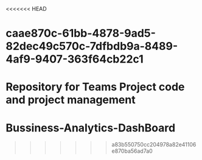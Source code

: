 <<<<<<< HEAD
# caae870c-61bb-4878-9ad5-82dec49c570c-7dfbdb9a-8489-4af9-9407-363f64cb22c1
Repository for Teams Project code and project management
=======
# Bussiness-Analytics-DashBoard
>>>>>>> a83b550750cc204978a82e41106e870ba56ad7a0
